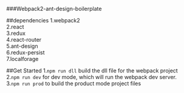 ###Webpack2-ant-design-boilerplate


##dependencies
1.webpack2  
2.react  
3.redux  
4.react-router  
5.ant-design  
6.redux-persist  
7.localforage  

##Get Started
1.`npm run dll`  build the dll file for the webpack project  
2.`npm run dev` for dev mode, which will  run  the webpack dev server.  
3.`npm run prod` to build the product mode project files